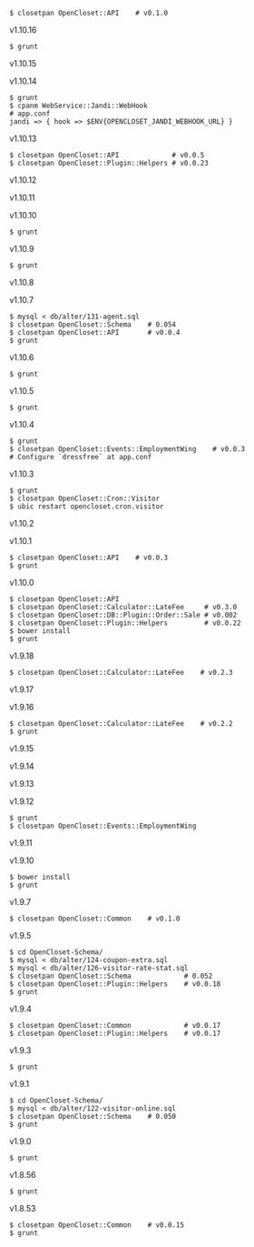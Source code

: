     $ closetpan OpenCloset::API    # v0.1.0

v1.10.16

    $ grunt

v1.10.15

v1.10.14

    $ grunt
    $ cpanm WebService::Jandi::WebHook
    # app.conf
    jandi => { hook => $ENV{OPENCLOSET_JANDI_WEBHOOK_URL} }

v1.10.13

    $ closetpan OpenCloset::API             # v0.0.5
    $ closetpan OpenCloset::Plugin::Helpers # v0.0.23

v1.10.12

v1.10.11

v1.10.10

    $ grunt

v1.10.9

    $ grunt

v1.10.8

v1.10.7

    $ mysql < db/alter/131-agent.sql
    $ closetpan OpenCloset::Schema    # 0.054
    $ closetpan OpenCloset::API       # v0.0.4
    $ grunt

v1.10.6

    $ grunt

v1.10.5

    $ grunt

v1.10.4

    $ grunt
    $ closetpan OpenCloset::Events::EmploymentWing    # v0.0.3
    # Configure `dressfree` at app.conf

v1.10.3

    $ grunt
    $ closetpan OpenCloset::Cron::Visitor
    $ ubic restart opencloset.cron.visitor

v1.10.2

v1.10.1

    $ closetpan OpenCloset::API    # v0.0.3
    $ grunt

v1.10.0

    $ closetpan OpenCloset::API
    $ closetpan OpenCloset::Calculator::LateFee     # v0.3.0
    $ closetpan OpenCloset::DB::Plugin::Order::Sale # v0.002
    $ closetpan OpenCloset::Plugin::Helpers         # v0.0.22
    $ bower install
    $ grunt

v1.9.18

    $ closetpan OpenCloset::Calculator::LateFee    # v0.2.3

v1.9.17

v1.9.16

    $ closetpan OpenCloset::Calculator::LateFee    # v0.2.2
    $ grunt

v1.9.15

v1.9.14

v1.9.13

v1.9.12

    $ grunt
    $ closetpan OpenCloset::Events::EmploymentWing

v1.9.11

v1.9.10

    $ bower install
    $ grunt

v1.9.7

    $ closetpan OpenCloset::Common    # v0.1.0

v1.9.5

    $ cd OpenCloset-Schema/
    $ mysql < db/alter/124-coupon-extra.sql
    $ mysql < db/alter/126-visitor-rate-stat.sql
    $ closetpan OpenCloset::Schema             # 0.052
    $ closetpan OpenCloset::Plugin::Helpers    # v0.0.18
    $ grunt

v1.9.4

    $ closetpan OpenCloset::Common             # v0.0.17
    $ closetpan OpenCloset::Plugin::Helpers    # v0.0.17

v1.9.3

    $ grunt

v1.9.1

    $ cd OpenCloset-Schema/
    $ mysql < db/alter/122-visitor-online.sql
    $ closetpan OpenCloset::Schema    # 0.050
    $ grunt

v1.9.0

    $ grunt

v1.8.56

    $ grunt

v1.8.53

    $ closetpan OpenCloset::Common    # v0.0.15
    $ grunt
